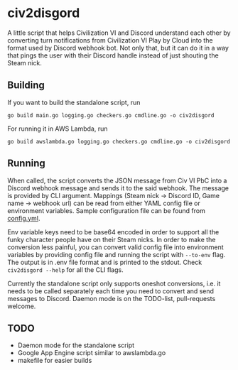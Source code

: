 # civ2disgord

A little script that helps Civilization VI and Discord understand each other by converting turn notifications from
Civilization VI Play by Cloud into the format used by Discord webhook bot. Not only that, but it can do it in a way
that pings the user with their Discord handle instead of just shouting the Steam nick.

## Building

If you want to build the standalone script, run
```
go build main.go logging.go checkers.go cmdline.go -o civ2disgord
```

For running it in AWS Lambda, run
```
go build awslambda.go logging.go checkers.go cmdline.go -o civ2disgord
```

## Running
When called, the script converts the JSON message from Civ VI PbC into a Discord webhook message and sends it to the
said webhook. The message is provided by CLI argument. Mappings (Steam nick -> Discord ID, Game name -> webhook url)
can be read from either YAML config file or environment variables. Sample configuration file can be found from
[config.yml](./civ2disgord/config.yml).

Env variable keys need to be base64 encoded in order to support all the funky character people have on their Steam nicks. 
In order to make the conversion less painful, you can convert valid config file into environment variables by providing
config file and running the script with `--to-env` flag. The output is in .env file format and is printed to the stdout.
Check `civ2disgord --help` for all the CLI flags.

Currently the standalone script only supports oneshot conversions, i.e. it needs to be called separately each time
you need to convert and send messages to Discord. Daemon mode is on the TODO-list, pull-requests welcome.

## TODO
* Daemon mode for the standalone script
* Google App Engine script similar to awslambda.go
* makefile for easier builds

